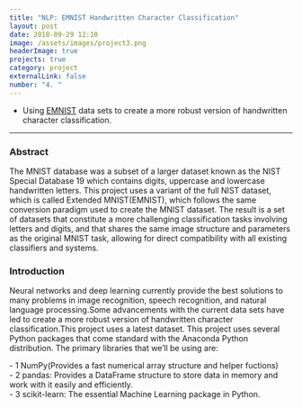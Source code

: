 ```yaml
---
title: "NLP: EMNIST Handwritten Character Classification"
layout: post
date: 2018-09-29 12:10
image: /assets/images/project3.png
headerImage: true
projects: true
category: project
externalLink: false
number: "4. "
---
```




- Using [EMNIST](https://www.nist.gov/itl/products-and-services/emnist-dataset) data sets to create a more robust version of handwritten character classification.
<hr class="rounded">

<h3>Abstract</h3>
<p>The MNIST database was a subset of a larger dataset known as the NIST Special Database 19 which contains digits, uppercase and lowercase handwritten letters. This project uses a variant of the full NIST dataset, which is called Extended MNIST(EMNIST), which follows the same conversion paradigm used to create the MNIST dataset. The result is a set of datasets that constitute a more challenging classification tasks involving letters and digits, and that shares the same image structure and parameters as the original MNIST task, allowing for direct compatibility with all existing classifiers and systems.</p>

<h3>Introduction</h3>

<p>Neural networks and deep learning currently provide the best solutions to many problems in
image recognition, speech recognition, and natural language processing.Some advancements
with the current data sets have led to create a more robust version of handwritten character
classification.This project uses a latest dataset. This project uses several Python packages
that come standard with the Anaconda Python distribution. The primary libraries that we’ll
be using are:</p>
<p>
- 1 NumPy(Provides a fast numerical array structure and helper fuctions)<br>
- 2 pandas: Provides a DataFrame structure to store data in memory and work with it easily and efficiently.<br>
- 3 scikit-learn: The essential Machine Learning package in Python.<br></p>